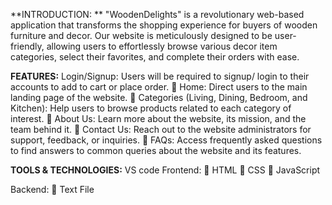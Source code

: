 **INTRODUCTION: **
"WoodenDelights" is a revolutionary web-based application that transforms the shopping
experience for buyers of wooden furniture and decor. Our website is meticulously designed to
be user-friendly, allowing users to effortlessly browse various decor item categories, select
their favorites, and complete their orders with ease.


**FEATURES:**
Login/Signup: Users will be required to signup/ login to their accounts to add to cart or place order.
 Home: Direct users to the main landing page of the website. 
 Categories (Living, Dining, Bedroom, and Kitchen): Help users to browse products
related to each category of interest. 
 About Us: Learn more about the website, its mission, and the team behind it. 
 Contact Us: Reach out to the website administrators for support, feedback, or
inquiries. 
 FAQs: Access frequently asked questions to find answers to common queries about
the website and its features. 

**TOOLS & TECHNOLOGIES:**
VS code 
Frontend:
 HTML
 CSS
 JavaScript

Backend:
 Text File 
